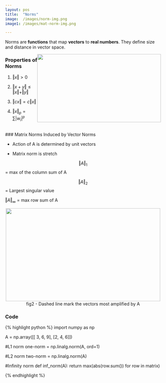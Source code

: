 ```yaml
---
layout: pos
title:  "Norms"
image:  /images/norm-img.png
image1: /images/mat-norm-img.png

---
```

Norms are **functions** that map **vectors** to **real numbers**. They define size and distance in vector space.


<div style="float: right;"> <img src="{{page.image | relative_url}}" height="220" width="400"></div>

### Properties of Norms
1.  $\Vert{x}\Vert > 0$

2. $\Vert{x+y}\Vert ≤ \Vert{x}\Vert + \Vert{y}\Vert$

3. $\Vert{cx}\Vert = c\Vert{x}\Vert$

4. $\Vert{x}\Vert_p = \sum\vert{w_i}\vert^p$

 <br/>
### Matrix Norms Induced by Vector Norms

* Action of A is determined by unit vectors

* Matrix norm is stretch


$$\Vert{A}\Vert_1$$ = max of the column sum of A

$$\Vert{A}\Vert_2$$ = Largest singular value

$\Vert{A}\Vert_{\infty}$  = max row sum of A

<div style="text-align: center;"> <img src="{{page.image1 | relative_url}}" height="300" width="500"> <figcaption> fig2 - Dashed line mark the vectors most amplified by A </figcaption>
</div>


### Code
{% highlight python %}
import numpy as np

A = np.array([[ 3, 6, 9],
            [2, 4, 6]])


#L1 norm
one-norm = np.linalg.norm(A, ord=1)

#L2 norm
two-norm = np.linalg.norm(A)

#Infinity norm
def inf_norm(A):
    return max(abs(row.sum()) for row in matrix)
    
{% endhighlight %}

